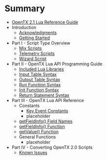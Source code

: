 # Summary

* [OpenTX 2.1 Lua Reference Guide](README.md)
* Introduction
   * [Acknowledgments](acknowledgments.md)
   * [Getting Started](getting_started.md)
* Part I - Script Type Overview
   * [Mix Scripts](mix.md)
   * [Telemetry Scripts](telemetry.md)
   * [Wizard Script](wizard.md)
* Part II - OpenTX Lua API Programming Guide
   * [Included Lua Libraries](included_lua_libraries.md)
   * [Input Table Syntax](input_table_syntax.md)
   * [Output Table Syntax](output_table_syntax.md)
   * [Run Function Syntax](run_function_syntax.md)
   * [Init Function Syntax](init_function_syntax.md)
   * [Return Statement Syntax](return_statement_syntax.md)
* Part III - OpenTX Lua API Reference
   * Constants
       * [Key Event Constants](key_events.md)
       * placeholder
   * [getFieldInfo() Field Names](getfieldinfo_field_names.md)
   * [getFieldInfo() Function](getfieldinfo_function.md)
   * [getValue() Function](getvalue_function.md)
   * General Functions
       * placeholder
* Part IV - Converting OpenTX 2.0 Scripts
   * [Known Issues](known_issues.md)

